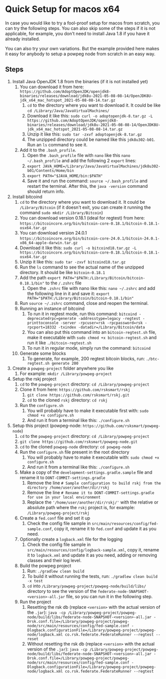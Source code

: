 # Quick Setup for macos x64

In case you would like to try a fool-proof setup for macos from scratch, you can try the following steps.
You can also skip some of the steps if it is not applicable, for example, you don't need to install Java 1.8 if you have it already installed.

You can also try your own variations. But the example provided here makes it easy for anybody to setup a powpeg node from scratch in an easy way.

## Steps

1. Install Java OpenJDK 1.8 from the binaries (if it is not installed yet)
    1. You can download it from here: `https://github.com/AdoptOpenJDK/openjdk8-binaries/releases/download/jdk8u-2021-05-08-08-14/OpenJDK8U-jdk_x64_mac_hotspot_2021-05-08-08-14.tar.gz`
        1. `cd` to the directory where you want to download it. It could be like `cd /Library/Java/JavaVirtualMachines/`
        2. Download it like this: `sudo curl -o adoptopenjdk-8.tar.gz -L https://github.com/AdoptOpenJDK/openjdk8-binaries/releases/download/jdk8u-2021-05-08-08-14/OpenJDK8U-jdk_x64_mac_hotspot_2021-05-08-08-14.tar.gz`
        3. Unzip it like this: `sudo tar -zxvf adoptopenjdk-8.tar.gz`
        4. The unzipped directory could be named like this `jdk8u302-b01`. Run an `ls` command to see it.
    2. Add it to the `.bash_profile`.
        1. Open the `.bash_profile` file with `nano` like this `nano ~/.bash_profile` and add the following 2 `export` lines:
        2. `export JAVA_HOME=/Library/Java/JavaVirtualMachines/jdk8u302-b01/Contents/Home/bin`
        3. `export PATH="$JAVA_HOME/bin:$PATH"`
        4. Save it and run the command: `source ~/.bash_profile` and restart the terminal. After this, the `java -version` command should return info.
2. Install bitcoind
    1. `cd` to the directory where you want to download it. It could be `/Library/Bitcoin` (if it doesn't exit, you can create it running the command `sudo mkdir /Library/Bitcoin`)
    2. You can download version 0.18.1 (ideal for regtest) from here: `https://bitcoincore.org/bin/bitcoin-core-0.18.1/bitcoin-0.18.1-osx64.tar.gz`
    3. You can download version 24.0.1 `https://bitcoincore.org/bin/bitcoin-core-24.0.1/bitcoin-24.0.1-x86_64-apple-darwin.tar.gz`
    4. Download it like this: `sudo curl -o bitcoind18.tar.gz -L https://bitcoincore.org/bin/bitcoin-core-0.18.1/bitcoin-0.18.1-osx64.tar.gz`
    5. Unzip it like this: `sudo tar -zxvf bitcoind18.tar.gz`
    6. Run the `ls` command to see the actual name of the unzipped directory. It should be like `bitcoin-0.18.1`
    7. Add the path `export PATH="$PATH:/Library/Bitcoin/bitcoin-0.18.1/bin"` to the `/.zshrc` file
        1. Open the `.zshrc` file with nano like this: `nano ~/.zshrc` and add the following line in it and save it: `export PATH="$PATH:/Library/Bitcoin/bitcoin-0.18.1/bin"`
    8. Run `source ~/.zshrc` command, close and reopen the terminal.
    9. Running an instance of bitcoind
        1. To run it in regtest mode, run this command: `bitcoind -deprecatedrpc=generate -addresstype=legacy -regtest -printtoconsole -server -rpcuser=rsk -rpcpassword=rsk -rpcport=18332 -txindex -datadir=/Library/Bitcoin/data`
        2. You can also put this command into an `bitcoin-regtest.sh` file, make it executable with `sudo chmod +x bitcoin-regtest.sh` and run it like `./bitcoin-regtest.sh`
        3. To run it in regular mode, simply run the command: `bitcoind`
    10. Generate some blocks
        1. To generate, for example, 200 regtest bitcoin blocks, run: `./btc-regtest.sh generate 200`
3. Create a `powpeg-project` folder anywhere you like
    1. For example: `mkdir /Library/powpeg-project`
4. Setup the rskj project
    1. `cd` to the `powpeg-project` directory: `cd /Library/powpeg-project`
    2. Clone it from here: `https://github.com/rsksmart/rskj`
        1. `git clone https://github.com/rsksmart/rskj.git`
        2. `cd` to the cloned `rskj` directory: `cd rskj`
    3. Run the `configure.sh`
        1. You will probably have to make it executable first with: `sudo chmod +x configure.sh`
        2. And run it from a terminal like this: `./configure.sh`
5. Setup this project (powpeg-node: `https://github.com/rsksmart/powpeg-node`)
    1. `cd` to the `powpeg-project` directory: `cd /Library/powpeg-project`
    2. `git clone https://github.com/rsksmart/powpeg-node.git`
    3. `cd` to the cloned `powpeg-node` directory: `cd powpeg-node`
    4. Run the `configure.sh` file present in the root directory
        1. You will probably have to make it executable with: `sudo chmod +x configure.sh`
        2. And run it from a terminal like this: `./configure.sh`
    5. Make a copy of the `development-settings.gradle.sample` file and rename it to `DONT-COMMIT-settings.gradle`
        1. Remove the line `# Sample configuration to build rskj from the directory /home/user/another/dir/rskj`
        2. Remove the line `# Rename it to DONT-COMMIT-settings.gradle for use in your local environment`
        3. Replace the `'/home/user/another/dir/rskj/'` with the relative or absolute path where the `rskj` project is, for example: `/Library/powpeg-project/rskj`
    6. Create a `fed.conf` file and set it up
        1. Check the config file sample in `src/main/resources/config/fed-sample.conf`, copy it, rename it to `fed.conf` and update it as you need.
    7. Optionally create a `logback.xml` file for the logging
        1. Check the config file sample in `src/main/resources/config/logback-sample.xml`, copy it, rename it to `logback.xml` and update it as you need, adding or removing classes and their log level.
    8. Build the powpeg project
        1. Run: `./gradlew clean build`
        2. To build it without running the tests, run: `./gradlew clean build -x test`
        3. `cd` into `/Library/powpeg-project/powpeg-node/build/libs/` directory to see the version of the `federate-node-SNAPSHOT-<version>-all.jar` file, so you can run it in the following step.
    9. Run the project
        1. Resetting the rsk db (replace `<version>` with the actual version of the `.jar`): `java -cp /Library/powpeg-project/powpeg-node/build/libs/federate-node-SNAPSHOT-<version>-all.jar -Drsk.conf.file=/Library/powpeg-project/powpeg-node/src/main/resources/config/fed-sample.conf -Dlogback.configurationFile=/Library/powpeg-project/powpeg-node/logback.xml co.rsk.federate.FederateRunner --regtest --reset`
        2. Without resetting the rsk db (replace `<version>` with the actual version of the `.jar`): `java -cp /Library/powpeg-project/powpeg-node/build/libs/federate-node-SNAPSHOT-<version>-all.jar -Drsk.conf.file=/Library/powpeg-project/powpeg-node/src/main/resources/config/fed-sample.conf -Dlogback.configurationFile=/Library/powpeg-project/powpeg-node/logback.xml co.rsk.federate.FederateRunner --regtest`

